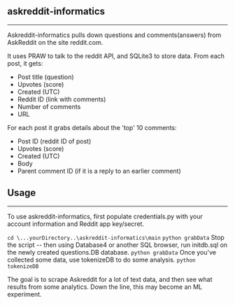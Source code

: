 ## askreddit-informatics

***

Askreddit-informatics pulls down questions and comments(answers) from AskReddit on the site reddit.com.

It uses PRAW to talk to the reddit API, and SQLite3 to store data.  From each post, it gets:
* Post title (question)
* Upvotes (score)
* Created (UTC)
* Reddit ID (link with comments)
* Number of comments
* URL

For each post it grabs details about the 'top' 10 comments:
* Post ID (reddit ID of post)
* Upvotes (score)
* Created (UTC)
* Body
* Parent comment ID (if it is a reply to an earlier comment)

## Usage
***

To use askreddit-informatics, first populate credentials.py with your account information and Reddit app key/secret.

`cd \...yourDirectory..\askreddit-informatics\main`
`python grabData`
Stop the script -- then using Database4 or another SQL browser, run initdb.sql on the newly created questions.DB database.
`python grabData`
Once you've collected some data, use tokenizeDB to do some analysis.
`python tokenizeDB`

The goal is to scrape Askreddit for a lot of text data, and then see what results from some analytics.  Down the line, this may become an ML experiment.
